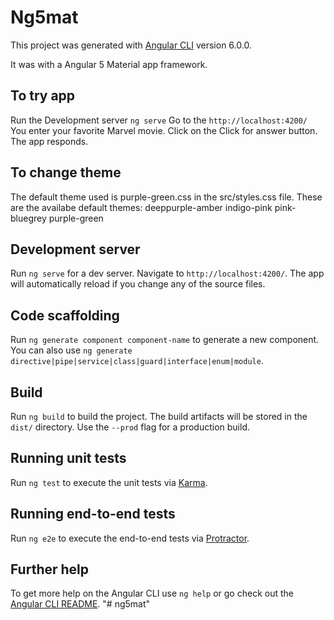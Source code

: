 # Ng5mat

This project was generated with [Angular CLI](https://github.com/angular/angular-cli) version 6.0.0.

It was with a Angular 5 Material app framework.

## To try app
   Run the Development server `ng serve`
   Go to the `http://localhost:4200/`
   You enter your favorite Marvel movie.
   Click on the Click for answer button.
   The app responds.

## To change theme
The default theme used is purple-green.css in the src/styles.css file.
These are the availabe default themes:
    deeppurple-amber
    indigo-pink
    pink-bluegrey
    purple-green

## Development server

Run `ng serve` for a dev server. Navigate to `http://localhost:4200/`. The app will automatically reload if you change any of the source files.

## Code scaffolding

Run `ng generate component component-name` to generate a new component. You can also use `ng generate directive|pipe|service|class|guard|interface|enum|module`.

## Build

Run `ng build` to build the project. The build artifacts will be stored in the `dist/` directory. Use the `--prod` flag for a production build.

## Running unit tests

Run `ng test` to execute the unit tests via [Karma](https://karma-runner.github.io).

## Running end-to-end tests

Run `ng e2e` to execute the end-to-end tests via [Protractor](http://www.protractortest.org/).

## Further help

To get more help on the Angular CLI use `ng help` or go check out the [Angular CLI README](https://github.com/angular/angular-cli/blob/master/README.md).
"# ng5mat" 
